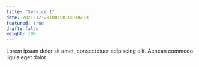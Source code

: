 ```yaml
---
title: "Service 1"
date: 2021-12-29T00:00:00-06:00
featured: true
draft: false
weight: 100
---
```


Lorem ipsum dolor sit amet, consectetuer adipiscing elit. Aenean commodo ligula eget dolor.

